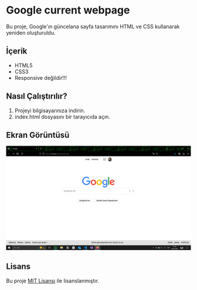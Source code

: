 # Google current webpage

Bu proje, Google'ın güncelana sayfa tasarımını HTML ve CSS kullanarak yeniden oluşturuldu.

## İçerik

- HTML5
- CSS3
- Responsive değildir!!!

## Nasıl Çalıştırılır?

1. Projeyi bilgisayarınıza indirin.
2. index.html dosyasını bir tarayıcıda açın.

## Ekran Görüntüsü

![Görsel](img/googlecurrentwebpage.png)

## Lisans

Bu proje [MIT Lisansı](LICENSE) ile lisanslanmıştır.
